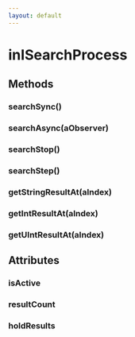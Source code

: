 ```yaml
---
layout: default
---
```


# inISearchProcess #

## Methods ##

### searchSync() ###

### searchAsync(aObserver) ###

### searchStop() ###

### searchStep() ###

### getStringResultAt(aIndex) ###

### getIntResultAt(aIndex) ###

### getUIntResultAt(aIndex) ###

## Attributes ##

### isActive ###

### resultCount ###

### holdResults ###
